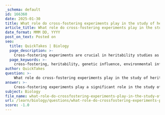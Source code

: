 ```yaml
---
_schema: default
id: 166360
date: 2025-01-30
title: What role do cross-fostering experiments play in the study of heritability?
article_title: What role do cross-fostering experiments play in the study of heritability?
date_format: MMM DD, YYYY
post_on_text: Posted on
seo:
  title: QuickTakes | Biology
  page_description: >-
    Cross-fostering experiments are crucial in heritability studies as they separate genetic influences from environmental factors, helping researchers understand the inheritance of behaviors and traits.
  page_keywords: >-
    cross-fostering, heritability, genetic influence, environmental influence, behaviors, traits, offspring, biological parents, foster parents, genetic basis, environmental control, parent-offspring regression
author: QuickTakes
question: >-
    What role do cross-fostering experiments play in the study of heritability?
answer: >-
    Cross-fostering experiments play a significant role in the study of heritability by allowing researchers to control for environmental influences when assessing the genetic basis of traits. In these experiments, offspring are raised by parents that are not their biological parents, effectively separating the effects of genetics from those of the environment.\n\nThe primary purpose of cross-fostering is to determine whether certain behaviors or traits are inherited or if they are primarily influenced by the environment in which the offspring are raised. For instance, if young birds raised by foster parents exhibit behaviors similar to their biological parents, this suggests a genetic basis for those behaviors. Conversely, if the behaviors align more closely with those of the foster parents, it indicates a stronger environmental influence.\n\nBy analyzing the behaviors of cross-fostered offspring, researchers can assess the heritability of specific traits. For example, if a positive correlation is found between the group-size preference of the offspring and their genetic parents, it provides evidence for the heritability of that trait. This method complements other approaches, such as parent-offspring regression, by providing a clearer picture of the genetic versus environmental contributions to behavior.\n\nIn summary, cross-fostering experiments are a valuable tool in heritability studies, as they help disentangle the complex interactions between genetic and environmental factors influencing behavior.
subject: Biology
file_name: what-role-do-crossfostering-experiments-play-in-the-study-of-heritability.md
url: /learn/biology/questions/what-role-do-crossfostering-experiments-play-in-the-study-of-heritability
score: -1.0
---
```


&nbsp;